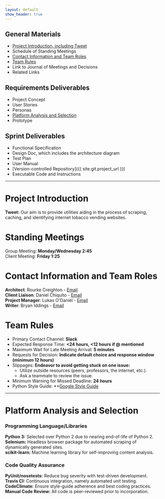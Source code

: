 ```yaml
---
layout: default
show_header: true
---
```


## General Materials
 - [Project Introduction, including Tweet](#project-introduction)
 - Schedule of Standing Meetings
 - [Contact Information and Team Roles](#contact-information-and-team-roles)
 - [Team Rules](#team-rules)
 - Link to Journal of Meetings and Decisions
 - Related Links

## Requirements Deliverables
 - Project Concept
 - User Stories
 - Personas
 - [Platform Analysis and Selection](#platform-analysis-and-selection)
 - Prototype

## Sprint Deliverables
 - Functional Specification
 - Design Doc, which includes the architecture diagram
 - Test Plan
 - User Manual
 - [Version-controlled Repository]({{ site.git.project_url }})
 - Executable Code and Instructions

***

# Project Introduction

**Tweet:** Our aim is to provide utilities aiding in the process of scraping, caching, and identifying internet tobacco vending websites.

# Standing Meetings

Group Meeting: **Monday/Wednesday 2:45**  
Client Meeting: **Friday 1:25**
 
# Contact Information and Team Roles
 
**Architect**: Rourke Creighton - [Email](mailto:racreigh@live.unc.edu)  
**Client Liaison**: Daniel Chiquito - [Email](mailto:daniel.chiquito@gmail.com)  
**Project Manager**: Lukas O'Daniel - [Email](mailto:odani@live.unc.edu)  
**Writer**: Bryan Iddings - [Email](mailto:iddings@cs.unc.edu)

# Team Rules

 - Primary Contact Channel: **Slack**
 - Expected Response Time: **<24 hours, <12 hours if @ mentioned**
 - Maximum Wait for Late Meeting Arrival: **5 minutes**
 - Requests for Decision: **Indicate default choice and response window (minimum 12 hours)**
 - Slippages: **Endeavor to avoid getting stuck on one issue:**
   - Utilize outside resources (peers, professors, the internet, etc.).
   - Ask a teammate to review the issue.
 - Minimum Warning for Missed Deadline: **24 hours**
 - Python Style Guide: **[Google Style Guide](https://google.github.io/styleguide/pyguide.html)
 
***

# Platform Analysis and Selection

### Programming Language/Libraries

**Python 3:** Selected over Python 2 due to nearing end-of-life of Python 2.  
**Selenium:** Headless browser package for automated scraping of dynamically generated sites.  
**scikit-learn:** Machine learning library for self-improving content analysis.

### Code Quality Assurance

**PyUnit/nosetests:** Reduce bug severity with test-driven development.  
**Travis CI:** Continuous integration, namely automated unit testing.  
**CodeClimate:** Ensure style-guide adherence and best coding practices.  
**Manual Code Review:** All code is peer-reviewed prior to incorporation.